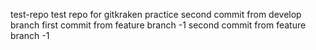 test-repo
test repo for gitkraken practice
second commit from develop branch
first commit from feature branch -1
second commit from feature branch -1